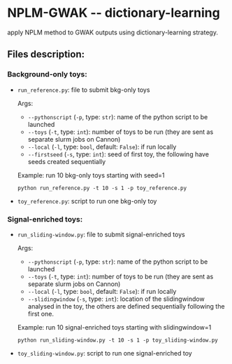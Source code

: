 # NPLM-GWAK -- dictionary-learning 
apply NPLM method to GWAK outputs using dictionary-learning strategy.

## Files description:
### Background-only toys:
- `run_reference.py`: file to submit bkg-only toys
  
  Args:
  - `--pythonscript` (`-p`, type: `str`): name of the python script to be launched
  - `--toys` (`-t`, type: `int`): number of toys to be run (they are sent as separate slurm jobs on Cannon)
  - `--local` (`-l`, type: `bool`, default: `False`): if run locally
  - `--firstseed` (`-s`, type: `int`): seed of first toy, the following have seeds created sequentially

  Example: run 10 bkg-only toys starting with seed=1
  ```
  python run_reference.py -t 10 -s 1 -p toy_reference.py
  ```
- `toy_reference.py`: script to run one bkg-only toy
### Signal-enriched toys:
- `run_sliding-window.py`: file to submit signal-enriched toys
  
  Args:
  - `--pythonscript` (`-p`, type: `str`): name of the python script to be launched
  - `--toys` (`-t`, type: `int`): number of toys to be run (they are sent as separate slurm jobs on Cannon)
  - `--local` (`-l`, type: `bool`, default: `False`): if run locally
  - `--slidingwindow` (`-s`, type: `int`): location of the slidingwindow analysed in the toy, the others are defined sequentially following the first one.
      
  Example: run 10 signal-enriched toys starting with slidingwindow=1
  ```
  python run_sliding-window.py -t 10 -s 1 -p toy_sliding-window.py
  ```
- `toy_sliding-window.py`: script to run one signal-enriched toy

